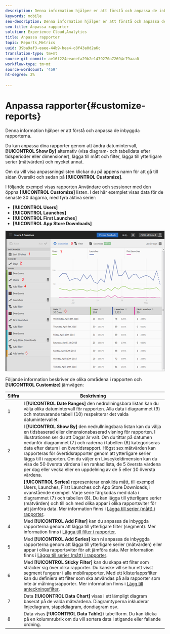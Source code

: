 ```yaml
---
description: Denna information hjälper er att förstå och anpassa de inbyggda rapporterna.
keywords: mobile
seo-description: Denna information hjälper er att förstå och anpassa de inbyggda rapporterna.
seo-title: Anpassa rapporter
solution: Experience Cloud,Analytics
title: Anpassa rapporter
topic: Reports,Metrics
uuid: 39ba9af3-eaee-44b9-bea4-c8f43a0d2a6c
translation-type: tm+mt
source-git-commit: ae16f224eeaeefa29b2e1479270a72694c79aaa0
workflow-type: tm+mt
source-wordcount: '459'
ht-degree: 2%

---
```



# Anpassa rapporter{#customize-reports}

Denna information hjälper er att förstå och anpassa de inbyggda rapporterna.

Du kan anpassa dina rapporter genom att ändra datumintervall, **[!UICONTROL Show By]** alternativ (visa diagram- och tabelldata efter tidsperioder eller dimensioner), lägga till mått och filter, lägga till ytterligare serier (mätvärden) och mycket annat.

Om du vill visa anpassningslisten klickar du på appens namn för att gå till sidan Översikt och sedan på **[!UICONTROL Customize]**.

I följande exempel visas rapporten Användare och sessioner med den öppna **[!UICONTROL Customize]** listen. I det här exemplet visas data för de senaste 30 dagarna, med fyra aktiva serier:

* **[!UICONTROL Users]**
* **[!UICONTROL Launches]**
* **[!UICONTROL First Launches]**
* **[!UICONTROL App Store Downloads]**

![](assets/reports.png)

Följande information beskriver de olika områdena i rapporten och **[!UICONTROL Customize]** järnvägen:

| Siffra | Beskrivning |
|--- |--- |
| 1 | I **[!UICONTROL Date Ranges]** den nedrullningsbara listan kan du välja olika datumintervall för rapporten. Alla data i diagrammet (9) och motsvarande tabell (10) respekterar det valda datumintervallet. |
| 2 | I **[!UICONTROL Show By]** den nedrullningsbara listan kan du välja en tidsbaserad eller dimensionsbaserad visning för rapporten.  I illustrationen ser du att Dagar är valt. Om du tittar på datumen nedanför diagrammet (7) och raderna i tabellen (8) kategoriseras data efter datum i en övertidsrapport. Högst sex mätvärden kan rapporteras för övertidsrapporter genom att ytterligare serier läggs till i rapporten.  Om du väljer en Livscykeldimension kan du visa de 50 översta värdena i en rankad lista, de 5 översta värdena per dag eller vecka eller en uppdelning av de 5 eller 10 översta värdena. |
| 3 | **[!UICONTROL Series]** representerar enskilda mått, till exempel Users, Launches, First Launches och App Store Downloads, i ovanstående exempel. Varje serie färgkodas med data i diagrammet (7) och tabellen (8).  Du kan lägga till ytterligare serier (mätvärden) och till och med olika appar i olika rapportsviter för att jämföra data.  Mer information finns i [Lägga till serier (mått) i rapporter](/help/using/usage/reports-customize/t-reports-series.md). |
| 4 | Med **[!UICONTROL Add Filter]** kan du anpassa de inbyggda rapporterna genom att lägga till ytterligare filter (segment).  Mer information finns i [Lägga till filter i rapporter](/help/using/usage/reports-customize/t-reports-customize.md). |
| 5 | Med **[!UICONTROL Add Series]** kan ni anpassa de inbyggda rapporterna genom att lägga till ytterligare serier (mätvärden) eller appar i olika rapportsviter för att jämföra data.  Mer information finns i [Lägga till serier (mått) i rapporter](/help/using/usage/reports-customize/t-reports-series.md). |
| 6 | Med **[!UICONTROL Sticky Filter]** kan du skapa ett filter som sträcker sig över olika rapporter. Du kanske vill se hur ett visst segment fungerar i alla mobilrapporter. Med ett klisterlappsfilter kan du definiera ett filter som ska användas på alla rapporter som inte är målningsrapporter.  Mer information finns i [Lägg till anteckningsfilter](/help/using/usage/reports-customize/t-sticky-filter.md). |
| 7 | Data **[!UICONTROL Data Chart]** visas i ett lämpligt diagram baserat på de valda mätvärdena. Diagramtyperna inkluderar linjediagram, stapeldiagram, dondiagram osv. |
| 8 | Data visas **[!UICONTROL Data Table]** i tabellform. Du kan klicka på en kolumnrubrik om du vill sortera data i stigande eller fallande ordning. |

